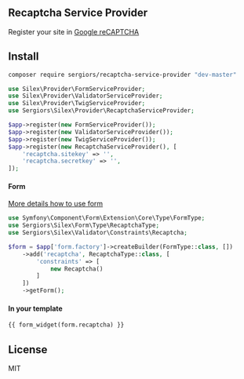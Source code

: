 Recaptcha Service Provider
--------------------------

Register your site in [Google reCAPTCHA](www.google.com/recaptcha/)

Install
-------
```bash
composer require sergiors/recaptcha-service-provider "dev-master"
```

```php
use Silex\Provider\FormServiceProvider;
use Silex\Provider\ValidatorServiceProvider;
use Silex\Provider\TwigServiceProvider;
use Sergiors\Silex\Provider\RecaptchaServiceProvider;

$app->register(new FormServiceProvider());
$app->register(new ValidatorServiceProvider());
$app->register(new TwigServiceProvider());
$app->register(new RecaptchaServiceProvider(), [
    'recaptcha.sitekey' => '',
    'recaptcha.secretkey' => '',
]);
```

#### Form
[More details how to use form](http://silex.sensiolabs.org/doc/master/providers/form.html)
```php
use Symfony\Component\Form\Extension\Core\Type\FormType;
use Sergiors\Silex\Form\Type\RecaptchaType;
use Sergiors\Silex\Validator\Constraints\Recaptcha;

$form = $app['form.factory']->createBuilder(FormType::class, [])
    ->add('recaptcha', RecaptchaType::class, [
        'constraints' => [
            new Recaptcha()
        ]
    ])
    ->getForm();
```

#### In your template
```html
{{ form_widget(form.recaptcha) }}
```

License
-------
MIT
